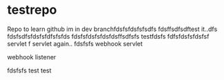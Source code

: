 # testrepo
Repo to learn github
im in dev branchfdsfsfdsfsfsdfs
fdsffsdfsdftest it..dfs
fdsfsdfsfdsfsfdfsfsfds
fdsfsfdsfsfdsfdsffsdfsfs
testfdsfs
fdfsfdsfsfdsfsf
servlet f
servlet again..
fdsfsfs
webhook servlet

webhook listener

fdsfsfs
test
test
